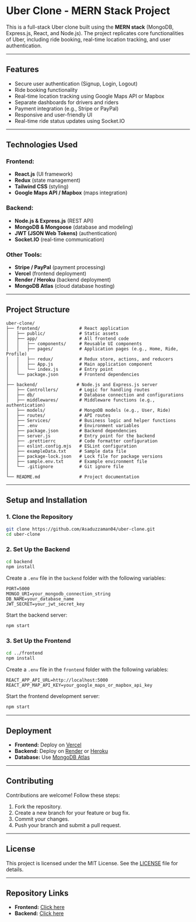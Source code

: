 # Uber Clone - MERN Stack Project

This is a full-stack Uber clone built using the **MERN stack** (MongoDB, Express.js, React, and Node.js). The project replicates core functionalities of Uber, including ride booking, real-time location tracking, and user authentication.

---

## Features
- Secure user authentication (Signup, Login, Logout)
- Ride booking functionality
- Real-time location tracking using Google Maps API or Mapbox
- Separate dashboards for drivers and riders
- Payment integration (e.g., Stripe or PayPal)
- Responsive and user-friendly UI
- Real-time ride status updates using Socket.IO

---

## Technologies Used
### Frontend:
- **React.js** (UI framework)
- **Redux** (state management)
- **Tailwind CSS** (styling)
- **Google Maps API / Mapbox** (maps integration)

### Backend:
- **Node.js & Express.js** (REST API)
- **MongoDB & Mongoose** (database and modeling)
- **JWT (JSON Web Tokens)** (authentication)
- **Socket.IO** (real-time communication)

### Other Tools:
- **Stripe / PayPal** (payment processing)
- **Vercel** (frontend deployment)
- **Render / Heroku** (backend deployment)
- **MongoDB Atlas** (cloud database hosting)

---

## Project Structure
```
uber-clone/
├── frontend/               # React application
│   ├── public/             # Static assets
│   ├── app/                # All frontend code
│   │   ├── components/     # Reusable UI components
│   │   ├── pages/          # Application pages (e.g., Home, Ride, Profile)
│   │   ├── redux/          # Redux store, actions, and reducers
│   │   ├── App.js          # Main application component
│   │   └── index.js        # Entry point
│   └── package.json        # Frontend dependencies
│
├── backend/               # Node.js and Express.js server
│   ├── Controllers/        # Logic for handling routes
│   ├── db/                 # Database connection and configurations
│   ├── middlewares/        # Middleware functions (e.g., authentication)
│   ├── models/             # MongoDB models (e.g., User, Ride)
│   ├── routes/             # API routes
│   ├── Services/           # Business logic and helper functions
│   ├── .env                # Environment variables
│   ├── package.json        # Backend dependencies
│   ├── server.js           # Entry point for the backend
│   ├── .prettierrc         # Code formatter configuration
│   ├── eslint.config.mjs   # ESLint configuration
│   ├── exampleData.txt     # Sample data file
│   ├── package-lock.json   # Lock file for package versions
│   ├── sample.env.txt      # Example environment file
│   └── .gitignore          # Git ignore file
│
└── README.md               # Project documentation
```

---

## Setup and Installation

### 1. Clone the Repository
```bash
git clone https://github.com/Asaduzzaman04/uber-clone.git
cd uber-clone
```

### 2. Set Up the Backend
```bash
cd backend
npm install
```
Create a `.env` file in the `backend` folder with the following variables:
```env
PORT=5000
MONGO_URI=your_mongodb_connection_string
DB_NAME=your_database_name
JWT_SECRET=your_jwt_secret_key
```
Start the backend server:
```bash
npm start
```

### 3. Set Up the Frontend
```bash
cd ../frontend
npm install
```
Create a `.env` file in the `frontend` folder with the following variables:
```env
REACT_APP_API_URL=http://localhost:5000
REACT_APP_MAP_API_KEY=your_google_maps_or_mapbox_api_key
```
Start the frontend development server:
```bash
npm start
```

---

## Deployment
- **Frontend:** Deploy on [Vercel](https://vercel.com/)
- **Backend:** Deploy on [Render](https://render.com/) or [Heroku](https://heroku.com/)
- **Database:** Use [MongoDB Atlas](https://www.mongodb.com/cloud/atlas)

---

## Contributing
Contributions are welcome! Follow these steps:
1. Fork the repository.
2. Create a new branch for your feature or bug fix.
3. Commit your changes.
4. Push your branch and submit a pull request.

---

## License
This project is licensed under the MIT License. See the [LICENSE](LICENSE) file for details.

---

## Repository Links
- **Frontend:** [Click here](https://github.com/Asaduzzaman04/uber-clone/tree/main/frontend/app)
- **Backend:** [Click here](https://github.com/Asaduzzaman04/uber-clone/tree/main/backend)
